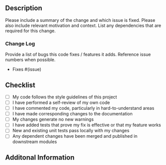 ## Description
Please include a summary of the change and which issue is fixed. Please also include relevant motivation and context.
List any dependencies that are required for this change.

### Change Log
Provide a list of bugs this code fixes / features it adds. Reference issue numbers when possible.
* Fixes #(issue)

## Checklist
- [ ] My code follows the style guidelines of this project
- [ ] I have performed a self-review of my own code
- [ ] I have commented my code, particularly in hard-to-understand areas
- [ ] I have made corresponding changes to the documentation
- [ ] My changes generate no new warnings
- [ ] I have added tests that prove my fix is effective or that my feature works
- [ ] New and existing unit tests pass locally with my changes
- [ ] Any dependent changes have been merged and published in downstream modules

## Additonal Information
